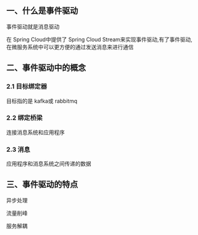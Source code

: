 ## 一、什么是事件驱动

事件驱动就是消息驱动

在 Spring Cloud中提供了 Spring Cloud Stream来实现事件驱动,有了事件驱动,在微服务系统中可以更方便的通过发送消息来进行通信

## 二、事件驱动中的概念

### 2.1 目标绑定器

目标指的是 kafka或 rabbitmq

### 2.2 绑定桥梁

连接消息系统和应用程序

### 2.3 消息

应用程序和消息系统之间传递的数据

## 三、事件驱动的特点

异步处理

流量削峰

服务解耦















